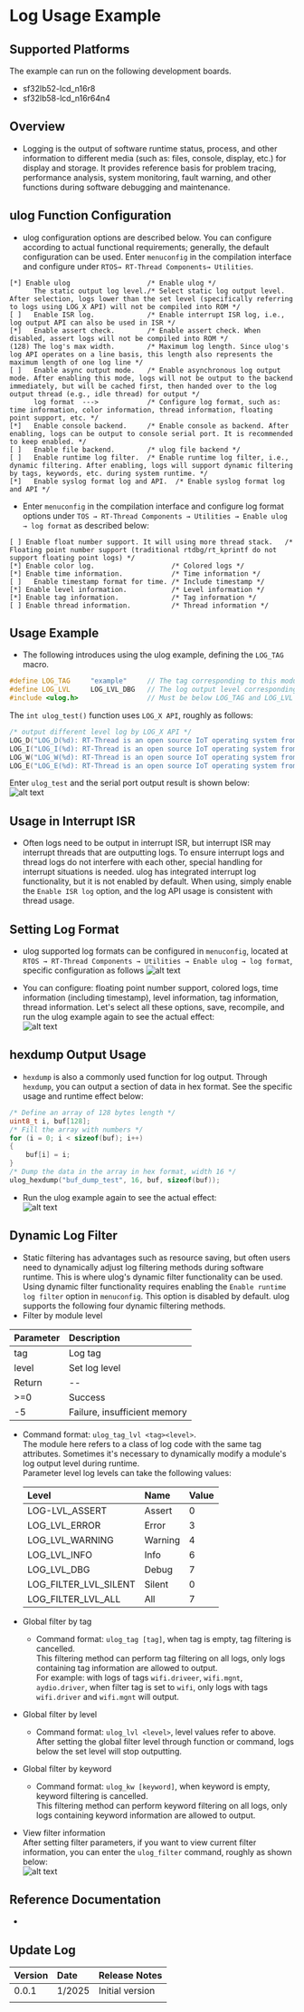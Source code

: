 # Log Usage Example

## Supported Platforms
The example can run on the following development boards.
- sf32lb52-lcd_n16r8
- sf32lb58-lcd_n16r64n4

## Overview
- Logging is the output of software runtime status, process, and other information to different media (such as: files, console, display, etc.) for display and storage. It provides reference basis for problem tracing, performance analysis, system monitoring, fault warning, and other functions during software debugging and maintenance.

## ulog Function Configuration
- ulog configuration options are described below. You can configure according to actual functional requirements; generally, the default configuration can be used. Enter `menuconfig` in the compilation interface and configure under `RTOS→ RT-Thread Components→ Utilities`.
```
[*] Enable ulog                   /* Enable ulog */
      The static output log level./* Select static log output level. After selection, logs lower than the set level (specifically referring to logs using LOG_X API) will not be compiled into ROM */
[ ]   Enable ISR log.             /* Enable interrupt ISR log, i.e., log output API can also be used in ISR */
[*]   Enable assert check.        /* Enable assert check. When disabled, assert logs will not be compiled into ROM */
(128) The log's max width.        /* Maximum log length. Since ulog's log API operates on a line basis, this length also represents the maximum length of one log line */
[ ]   Enable async output mode.   /* Enable asynchronous log output mode. After enabling this mode, logs will not be output to the backend immediately, but will be cached first, then handed over to the log output thread (e.g., idle thread) for output */
      log format  --->            /* Configure log format, such as: time information, color information, thread information, floating point support, etc. */
[*]   Enable console backend.     /* Enable console as backend. After enabling, logs can be output to console serial port. It is recommended to keep enabled. */
[ ]   Enable file backend.        /* ulog file backend */
[ ]   Enable runtime log filter.  /* Enable runtime log filter, i.e., dynamic filtering. After enabling, logs will support dynamic filtering by tags, keywords, etc. during system runtime. */
[*]   Enable syslog format log and API.  /* Enable syslog format log and API */
```
* Enter `menuconfig` in the compilation interface and configure log format options under `TOS → RT-Thread Components → Utilities → Enable ulog → log format` as described below:
```
[ ] Enable float number support. It will using more thread stack.   /* Floating point number support (traditional rtdbg/rt_kprintf do not support floating point logs) */
[*] Enable color log.                   /* Colored logs */
[*] Enable time information.            /* Time information */
[ ]   Enable timestamp format for time. /* Include timestamp */
[*] Enable level information.           /* Level information */
[*] Enable tag information.             /* Tag information */
[ ] Enable thread information.          /* Thread information */

```


## Usage Example
- The following introduces using the ulog example, defining the `LOG_TAG` macro.
```c
#define LOG_TAG     "example"     // The tag corresponding to this module. If not defined, default: NO_TAG
#define LOG_LVL     LOG_LVL_DBG   // The log output level corresponding to this module. If not defined, default: debug level
#include <ulog.h>                 // Must be below LOG_TAG and LOG_LVL
```
The `int ulog_test()` function uses `LOG_X API`, roughly as follows:
```c
/* output different level log by LOG_X API */
LOG_D("LOG_D(%d): RT-Thread is an open source IoT operating system from China.", count);
LOG_I("LOG_I(%d): RT-Thread is an open source IoT operating system from China.", count);
LOG_W("LOG_W(%d): RT-Thread is an open source IoT operating system from China.", count);
LOG_E("LOG_E(%d): RT-Thread is an open source IoT operating system from China.", count);
```
Enter `ulog_test` and the serial port output result is shown below:  
![alt text](assets/ulog1.png)       

## Usage in Interrupt ISR
- Often logs need to be output in interrupt ISR, but interrupt ISR may interrupt threads that are outputting logs. To ensure interrupt logs and thread logs do not interfere with each other, special handling for interrupt situations is needed.
ulog has integrated interrupt log functionality, but it is not enabled by default. When using, simply enable the `Enable ISR log` option, and the log API usage is consistent with thread usage.

## Setting Log Format
- ulog supported log formats can be configured in `menuconfig`, located at `RTOS → RT-Thread Components → Utilities → Enable ulog → log format`, specific configuration as follows 
![alt text](assets/menuconfig.png)        

- You can configure: floating point number support, colored logs, time information (including timestamp), level information, tag information, thread information. Let's select all these options, save, recompile, and run the ulog example again to see the actual effect:  
![alt text](assets/ulog2.png)       

## hexdump Output Usage
- `hexdump` is also a commonly used function for log output. Through `hexdump`, you can output a section of data in hex format. See the specific usage and runtime effect below:
```c
/* Define an array of 128 bytes length */
uint8_t i, buf[128];
/* Fill the array with numbers */
for (i = 0; i < sizeof(buf); i++)
{
    buf[i] = i;
}
/* Dump the data in the array in hex format, width 16 */
ulog_hexdump("buf_dump_test", 16, buf, sizeof(buf));
```
- Run the ulog example again to see the actual effect:    
![alt text](assets/ulog3.png)       

## Dynamic Log Filter
- Static filtering has advantages such as resource saving, but often users need to dynamically adjust log filtering methods during software runtime. This is where ulog's dynamic filter functionality can be used. Using dynamic filter functionality requires enabling the `Enable runtime log filter` option in `menuconfig`. This option is disabled by default.
ulog supports the following four dynamic filtering methods.
- Filter by module level  

|Parameter |Description    |   
|:---|:---| 
|tag |Log tag  |   
| level|Set log level  |  
|Return |--   |   
|>=0| Success |    
|-5  |Failure, insufficient memory |    
  -  Command format: `ulog_tag_lvl <tag><level>`.     
The module here refers to a class of log code with the same tag attributes. Sometimes it's necessary to dynamically modify a module's log output level during runtime.    
Parameter level log levels can take the following values: 

      |Level |Name |Value |
      |:---|:---|:---|
      |LOG-LVL_ASSERT |Assert |0 |
      |LOG_LVL_ERROR |Error |3 |
      |LOG_LVL_WARNING |Warning   |4 |
      |LOG_LVL_INFO|Info|6|
      |LOG_LVL_DBG |Debug |7|
      |LOG_FILTER_LVL_SILENT |Silent |0|
      |LOG_FILTER_LVL_ALL |All | 7|

- Global filter by tag  
  - Command format: `ulog_tag [tag]`, when tag is empty, tag filtering is cancelled.      
This filtering method can perform tag filtering on all logs, only logs containing tag information are allowed to output.    
For example: with logs of tags `wifi.driveer`, `wifi.mgnt`, `aydio.driver`, when filter tag is set to `wifi`, only logs with tags `wifi.driver` and `wifi.mgnt` will output.
- Global filter by level  
  - Command format: `ulog_lvl <level>`, level values refer to above.      
After setting the global filter level through function or command, logs below the set level will stop outputting.
- Global filter by keyword
  - Command format: `ulog_kw [keyword]`, when keyword is empty, keyword filtering is cancelled.   
This filtering method can perform keyword filtering on all logs, only logs containing keyword information are allowed to output.    
- View filter information  
After setting filter parameters, if you want to view current filter information, you can enter the `ulog_filter` command, roughly as shown below:   
![alt text](assets/ulog_filter.png)    



## Reference Documentation
* 
## Update Log
|Version |Date   |Release Notes |
|:---|:---|:---|
|0.0.1 |1/2025 |Initial version |
| | | |